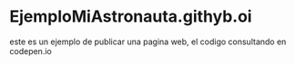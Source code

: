 # EjemploMiAstronauta.githyb.oi
este es un ejemplo de publicar una pagina web, el codigo consultando en codepen.io
